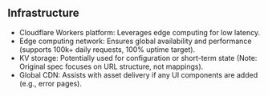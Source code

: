 ## Infrastructure
- Cloudflare Workers platform: Leverages edge computing for low latency.
- Edge computing network: Ensures global availability and performance (supports 100k+ daily requests, 100% uptime target).
- KV storage: Potentially used for configuration or short-term state (Note: Original spec focuses on URL structure, not mappings).
- Global CDN: Assists with asset delivery if any UI components are added (e.g., error pages). 
